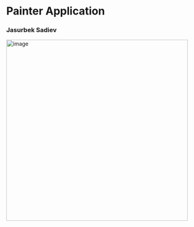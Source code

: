 # Painter Application
<h3>Jasurbek Sadiev</h3>
<img width="480" alt="image" src="https://user-images.githubusercontent.com/99417899/207986008-04c36943-e9f1-4f59-a6d0-5cc1f4f5244c.png">
